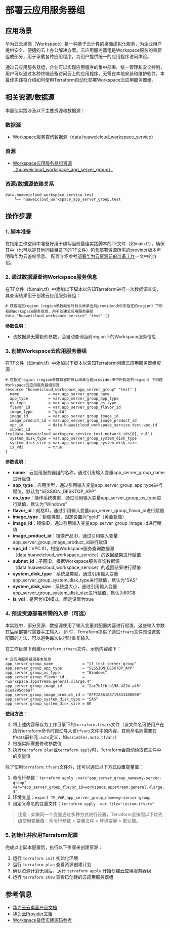 # 部署云应用服务器组

## 应用场景

华为云云桌面（Workspace）是一种基于云计算的桌面虚拟化服务，为企业用户提供安全、便捷的云上办公解决方案。云应用服务器组是Workspace服务的重要组成部分，用于承载各种应用程序，为用户提供统一的应用程序访问体验。

通过云应用服务器组，企业可以实现应用程序的集中部署、统一管理和安全控制，用户可以通过各种终端设备访问云上的应用程序，无需在本地安装和维护软件。本最佳实践将介绍如何使用Terraform自动化部署Workspace云应用服务器组。

## 相关资源/数据源

本最佳实践涉及以下主要资源和数据源：

### 数据源

- [Workspace服务查询数据源（data.huaweicloud_workspace_service）](https://registry.terraform.io/providers/huaweicloud/huaweicloud/latest/docs/data-sources/workspace_service)

### 资源

- [Workspace应用服务器组资源（huaweicloud_workspace_app_server_group）](https://registry.terraform.io/providers/huaweicloud/huaweicloud/latest/docs/resources/workspace_app_server_group)

### 资源/数据源依赖关系

```
data.huaweicloud_workspace_service.test
    └── huaweicloud_workspace_app_server_group.test
```

## 操作步骤

### 1. 脚本准备

在指定工作空间中准备好用于编写当前最佳实践脚本的TF文件（如main.tf），确保其中（也可以是其他同级目录下的TF文件）包含部署资源所需的provider版本声明和华为云鉴权信息。
配置介绍参考[部署华为云资源前的准备工作](../docs/introductions/prepare_before_deploy.md)一文中的介绍。

### 2. 通过数据源查询Workspace服务信息

在TF文件（如main.tf）中添加以下脚本以告知Terraform进行一次数据源查询，其查询结果用于创建云应用服务器组：

```hcl
# 获取指定region（region参数缺省时默认继承当前provider块中所指定的region）下所有的Workspace服务信息，用于创建云应用服务器组
data "huaweicloud_workspace_service" "test" {}
```

**参数说明**：
- 该数据源无需额外参数，会自动查询当前region下的Workspace服务信息

### 3. 创建Workspace云应用服务器组

在TF文件（如main.tf）中添加以下脚本以告知Terraform创建云应用服务器组资源：

```hcl
# 在指定region（region参数缺省时默认继承当前provider块中所指定的region）下创建Workspace云应用服务器组资源
resource "huaweicloud_workspace_app_server_group" "test" {
  name             = var.app_server_group_name
  app_type         = var.app_server_group_app_type
  os_type          = var.app_server_group_os_type
  flavor_id        = var.app_server_group_flavor_id
  image_type       = "gold"
  image_id         = var.app_server_group_image_id
  image_product_id = var.app_server_group_image_product_id
  vpc_id           = data.huaweicloud_workspace_service.test.vpc_id
  subnet_id        = try(data.huaweicloud_workspace_service.test.network_ids[0], null)
  system_disk_type = var.app_server_group_system_disk_type
  system_disk_size = var.app_server_group_system_disk_size
  is_vdi           = true
}
```

**参数说明**：
- **name**：云应用服务器组的名称，通过引用输入变量app_server_group_name进行赋值
- **app_type**：应用类型，通过引用输入变量app_server_group_app_type进行赋值，默认为"SESSION_DESKTOP_APP"
- **os_type**：操作系统类型，通过引用输入变量app_server_group_os_type进行赋值，默认为"Windows"
- **flavor_id**：规格ID，通过引用输入变量app_server_group_flavor_id进行赋值
- **image_type**：镜像类型，固定设置为"gold"（黄金镜像）
- **image_id**：镜像ID，通过引用输入变量app_server_group_image_id进行赋值
- **image_product_id**：镜像产品ID，通过引用输入变量app_server_group_image_product_id进行赋值
- **vpc_id**：VPC ID，根据Workspace服务查询数据源（data.huaweicloud_workspace_service）的返回结果进行赋值
- **subnet_id**：子网ID，根据Workspace服务查询数据源（data.huaweicloud_workspace_service）的返回结果进行赋值
- **system_disk_type**：系统盘类型，通过引用输入变量app_server_group_system_disk_type进行赋值，默认为"SAS"
- **system_disk_size**：系统盘大小，通过引用输入变量app_server_group_system_disk_size进行赋值，默认为80GB
- **is_vdi**：是否为VDI模式，固定设置为true

### 4. 预设资源部署所需的入参（可选）

本实践中，部分资源、数据源使用了输入变量对配置内容进行赋值，这些输入参数在后续部署时需要手工输入。
同时，Terraform提供了通过`tfvars`文件预设这些配置的方法，可以避免每次执行时重复输入。

在工作目录下创建`terraform.tfvars`文件，示例内容如下：

```hcl
# 云应用服务器组基本信息
app_server_group_name             = "tf_test_server_group"
app_server_group_app_type         = "SESSION_DESKTOP_APP"
app_server_group_os_type          = "Windows"
app_server_group_flavor_id        = "workspace.appstream.general.xlarge.4"
app_server_group_image_id         = "2ac7b1fb-b198-422b-a45f-61ea285cb6e7"
app_server_group_image_product_id = "OFFI886188719633408000"
app_server_group_system_disk_type = "SAS"
app_server_group_system_disk_size = 80
```

**使用方法**：

1. 将上述内容保存为工作目录下的`terraform.tfvars`文件（该文件名可使用户在执行terraform命令时自动导入该`tfvars`文件中的内容，其他命名则需要在tfvars前补充`.auto`定义，如`variables.auto.tfvars`）
2. 根据实际需要修改参数值
3. 执行`terraform plan`或`terraform apply`时，Terraform会自动读取该文件中的变量值

除了使用`terraform.tfvars`文件外，还可以通过以下方式设置变量值：

1. 命令行参数：`terraform apply -var="app_server_group_name=my-server-group" -var="app_server_group_flavor_id=workspace.appstream.general.xlarge.4"`
2. 环境变量：`export TF_VAR_app_server_group_name=my-server-group`
3. 自定义命名的变量文件：`terraform apply -var-file="custom.tfvars"`

> 注意：如果同一个变量通过多种方式进行设置，Terraform会按照以下优先级使用变量值：命令行参数 > 变量文件 > 环境变量 > 默认值。

### 5. 初始化并应用Terraform配置

完成以上脚本配置后，执行以下步骤来创建资源：

1. 运行 `terraform init` 初始化环境
2. 运行 `terraform plan` 查看资源创建计划
3. 确认资源计划无误后，运行 `terraform apply` 开始创建云应用服务器组
4. 运行 `terraform show` 查看已创建的云应用服务器组

## 参考信息

- [华为云云桌面产品文档](https://support.huaweicloud.com/workspace/index.html)
- [华为云Provider文档](https://registry.terraform.io/providers/huaweicloud/huaweicloud/latest/docs)
- [Workspace最佳实践源码参考](https://github.com/huaweicloud/terraform-provider-huaweicloud/tree/master/examples/workspace/app_server_group)
